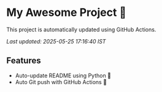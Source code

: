 # My Awesome Project 🚀

This project is automatically updated using GitHub Actions.

_Last updated: 2025-05-25 17:16:40 IST_

## Features
- Auto-update README using Python 🐍
- Auto Git push with GitHub Actions 🤖
